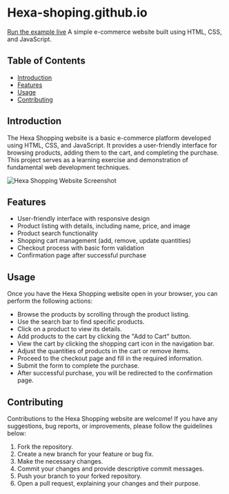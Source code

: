 # Hexa-shoping.github.io
[Run the example live](https://shantanu-2127.github.io/Hexa-shoping.github.io/)
A simple e-commerce website built using HTML, CSS, and JavaScript.

## Table of Contents
- [Introduction](#introduction)
- [Features](#features)
- [Usage](#usage)
- [Contributing](#contributing)

## Introduction
The Hexa Shopping website is a basic e-commerce platform developed using HTML, CSS, and JavaScript. It provides a user-friendly interface for browsing products, adding them to the cart, and completing the purchase. This project serves as a learning exercise and demonstration of fundamental web development techniques.

![Hexa Shopping Website Screenshot](screenshot.png)

## Features
- User-friendly interface with responsive design
- Product listing with details, including name, price, and image
- Product search functionality
- Shopping cart management (add, remove, update quantities)
- Checkout process with basic form validation
- Confirmation page after successful purchase

## Usage
Once you have the Hexa Shopping website open in your browser, you can perform the following actions:

- Browse the products by scrolling through the product listing.
- Use the search bar to find specific products.
- Click on a product to view its details.
- Add products to the cart by clicking the "Add to Cart" button.
- View the cart by clicking the shopping cart icon in the navigation bar.
- Adjust the quantities of products in the cart or remove items.
- Proceed to the checkout page and fill in the required information.
- Submit the form to complete the purchase.
- After successful purchase, you will be redirected to the confirmation page.

## Contributing
Contributions to the Hexa Shopping website are welcome! If you have any suggestions, bug reports, or improvements, please follow the guidelines below:

1. Fork the repository.
2. Create a new branch for your feature or bug fix.
3. Make the necessary changes.
4. Commit your changes and provide descriptive commit messages.
5. Push your branch to your forked repository.
6. Open a pull request, explaining your changes and their purpose.

